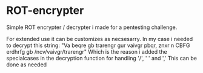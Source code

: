 # ROT-encrypter
Simple ROT encrypter / decrypter i made for a pentesting challenge.

For extended use it can be customizes as necsesarry. 
In my case i needed to decrypt this string: 
	"Va beqre gb trarengr gur vaivgr pbqr, znxr n CBFG erdhrfg gb /ncv/vaivgr/trarengr"
Which is the reason i added the specialcases in the decryption function for handling '/', ' ' and ','
This can be done as needed
